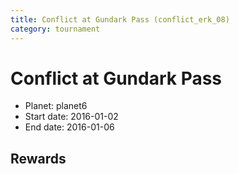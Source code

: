 ```yaml
---
title: Conflict at Gundark Pass (conflict_erk_08)
category: tournament
---
```

# Conflict at Gundark Pass

  * Planet: planet6
  * Start date: 2016-01-02
  * End date: 2016-01-06

## Rewards


